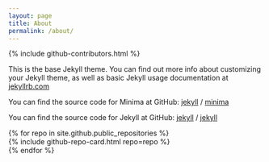 ```yaml
---
layout: page
title: About
permalink: /about/
---
```

{% include github-contributors.html %}

This is the base Jekyll theme. You can find out more info about customizing your Jekyll theme, as well as basic Jekyll usage documentation at [jekyllrb.com](https://jekyllrb.com/)

You can find the source code for Minima at GitHub:
[jekyll][jekyll-organization] /
[minima](https://github.com/jekyll/minima)

You can find the source code for Jekyll at GitHub:
[jekyll][jekyll-organization] /
[jekyll](https://github.com/jekyll/jekyll)


[jekyll-organization]: https://github.com/jekyll

<div class="carousel slide carousel-fade float-right" data-ride="carousel" data-interval="10000" data-pause="false">
  <div class="carousel-inner">
    {% for repo in site.github.public_repositories %}
    <div class="carousel-item {% if forloop.first %}active{% endif %}">
      {% include github-repo-card.html repo=repo %}
    </div>
    {% endfor %}
  </div>
</div>
